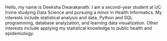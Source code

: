 Hello, my name is Deeksha Dwarakanath. I am a second-year student at UC Irvine studying Data Science and pursuing a minor in Health Informatics. My interests include statistical 
analysis and data, Python and SQL programming, database analyzation, and learning data visualization. Other interests include applying my statistical knowledge to public 
health and epidemiology.
